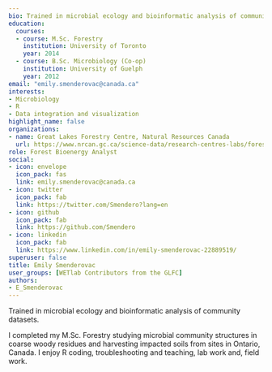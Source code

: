 ```yaml
--- 
bio: Trained in microbial ecology and bioinformatic analysis of community datasets.
education:
  courses:
  - course: M.Sc. Forestry
    institution: University of Toronto
    year: 2014
  - course: B.Sc. Microbiology (Co-op)
    institution: University of Guelph
    year: 2012
email: "emily.smenderovac@canada.ca"
interests:
- Microbiology
- R
- Data integration and visualization
highlight_name: false
organizations:
- name: Great Lakes Forestry Centre, Natural Resources Canada
  url: https://www.nrcan.gc.ca/science-data/research-centres-labs/forestry-research-centres/great-lakes-forestry-centre/13459
role: Forest Bioenergy Analyst
social:
- icon: envelope
  icon_pack: fas
  link: emily.smenderovac@canada.ca
- icon: twitter
  icon_pack: fab
  link: https://twitter.com/Smendero?lang=en
- icon: github
  icon_pack: fab
  link: https://github.com/Smendero
- icon: linkedin
  icon_pack: fab
  link: https://www.linkedin.com/in/emily-smenderovac-22889519/
superuser: false
title: Emily Smenderovac
user_groups: [WETlab Contributors from the GLFC]
authors:
- E_Smenderovac
---
```




Trained in microbial ecology and bioinformatic analysis of community datasets.

I completed my M.Sc. Forestry studying microbial community structures in coarse woody residues and harvesting impacted soils from sites in Ontario, Canada.  I enjoy R coding, troubleshooting and teaching, lab work and, field work.



